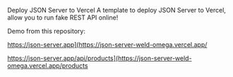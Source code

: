 Deploy JSON Server to Vercel
A template to deploy JSON Server to Vercel, allow you to run fake REST API online!

Demo from this repository:

https://json-server.app](https://json-server-weld-omega.vercel.app/

https://json-server.app/api/products](https://json-server-weld-omega.vercel.app/products
